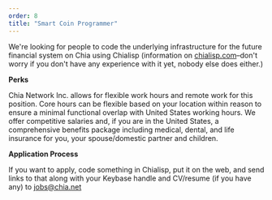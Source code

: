 ```yaml
---
order: 8
title: "Smart Coin Programmer"
---
```


We're looking for people to code the underlying infrastructure for the future financial system on Chia using Chialisp (information on [chialisp.com](https://chialisp.com)–don't worry if you don't have any experience with it yet, nobody else does either.) 

**Perks**

Chia Network Inc. allows for flexible work hours and remote work for this position. Core hours can be flexible based on your location within reason to ensure a minimal functional overlap with United States working hours. We offer competitive salaries and, if you are in the United States, a comprehensive benefits package including medical, dental, and life insurance for you, your spouse/domestic partner and children.

**Application Process**

If you want to apply, code something in Chialisp, put it on the web, and send links to that along with your Keybase handle and CV/resume (if you have any) to jobs@chia.net
